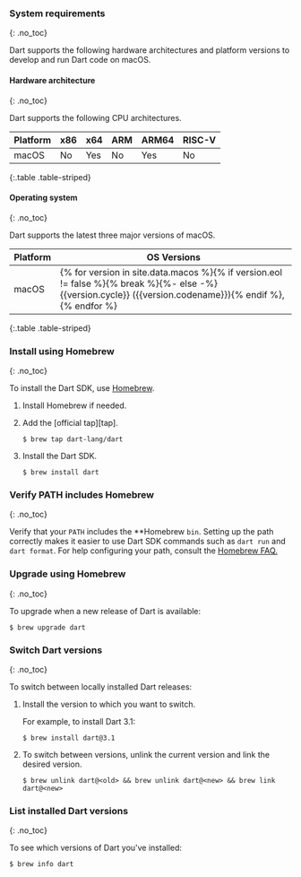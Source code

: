 
### System requirements
{: .no_toc}

Dart supports the following hardware architectures and platform versions
to develop and run Dart code on macOS.

#### Hardware architecture
{: .no_toc}

Dart supports the following CPU architectures.

| Platform | x86 | x64 | ARM | ARM64 | RISC-V |
|----------|-----|-----|-----|-------|--------|
| macOS    | No  | Yes | No  | Yes   | No     |
{:.table .table-striped}

#### Operating system
{: .no_toc}

Dart supports the latest three major versions of macOS.

| Platform | OS Versions                              |
|----------|------------------------------------------|
| macOS    | {% for version in site.data.macos %}{% if version.eol != false %}{% break %}{%- else -%}{{version.cycle}} ({{version.codename}}){% endif %}, {% endfor %} |
{:.table .table-striped}

### Install using Homebrew
{: .no_toc}

To install the Dart SDK, use [Homebrew][].

1. Install Homebrew if needed.

1. Add the [official tap][tap].

   ```console
   $ brew tap dart-lang/dart
   ```

1. Install the Dart SDK.

   ```console
   $ brew install dart
   ```


### Verify PATH includes Homebrew
{: .no_toc}

Verify that your `PATH` includes the **Homebrew `bin`.
Setting up the path correctly makes it easier to use Dart SDK commands
such as `dart run` and `dart format`.
For help configuring your path,
consult the [Homebrew FAQ.](https://docs.brew.sh/FAQ)

### Upgrade using Homebrew
{: .no_toc}

To upgrade when a new release of Dart is available:

```console
$ brew upgrade dart
```

### Switch Dart versions
{: .no_toc}

To switch between locally installed Dart releases:

1. Install the version to which you want to switch.

   For example, to install Dart 3.1:

   ```console
   $ brew install dart@3.1
   ```

1. To switch between versions,
   unlink the current version and link the desired version.

   ```console
   $ brew unlink dart@<old> && brew unlink dart@<new> && brew link dart@<new>
   ```

### List installed Dart versions
{: .no_toc}

To see which versions of Dart you've installed:

```console
$ brew info dart
```

[Homebrew]: https://brew.sh

